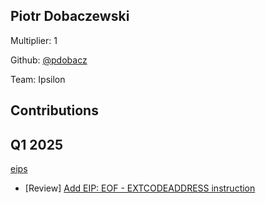 ## Piotr Dobaczewski
Multiplier: 1

Github: [@pdobacz](https://github.com/pdobacz)

Team: Ipsilon

## Contributions
## Q1 2025

[eips](https://github.com/ethereum/eips)
* [Review] [Add EIP: EOF - EXTCODEADDRESS instruction](https://github.com/ethereum/EIPs/pull/9342#pullrequestreview-2620559919)
